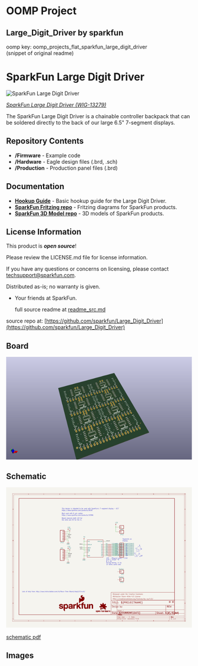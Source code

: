 # OOMP Project  
## Large_Digit_Driver  by sparkfun  
  
oomp key: oomp_projects_flat_sparkfun_large_digit_driver  
(snippet of original readme)  
  
SparkFun Large Digit Driver  
============================  
![SparkFun Large Digit Driver](https://cdn.sparkfun.com//assets/parts/1/0/5/0/4/13279-01.jpg)  
  
[*SparkFun Large Digit Driver (WIG-13279)*](https://www.sparkfun.com/products/13279)  
  
The SparkFun Large Digit Driver is a chainable controller backpack that can be soldered directly to the back of our large 6.5" 7-segment displays.  
  
Repository Contents  
-------------------  
  
* **/Firmware** - Example code   
* **/Hardware** - Eagle design files (.brd, .sch)  
* **/Production** - Production panel files (.brd)  
  
Documentation  
--------------  
* **[Hookup Guide](https://learn.sparkfun.com/tutorials/large-digit-driver-hookup-guide)** - Basic hookup guide for the Large Digit Driver.  
* **[SparkFun Fritzing repo](https://github.com/sparkfun/Fritzing_Parts)** - Fritzing diagrams for SparkFun products.  
* **[SparkFun 3D Model repo](https://github.com/sparkfun/3D_Models)** - 3D models of SparkFun products.   
  
License Information  
-------------------  
  
This product is _**open source**_!   
  
Please review the LICENSE.md file for license information.   
  
If you have any questions or concerns on licensing, please contact techsupport@sparkfun.com.  
  
Distributed as-is; no warranty is given.  
  
- Your friends at SparkFun.  
  
  full source readme at [readme_src.md](readme_src.md)  
  
source repo at: [https://github.com/sparkfun/Large_Digit_Driver](https://github.com/sparkfun/Large_Digit_Driver)  
## Board  
  
[![working_3d.png](working_3d_600.png)](working_3d.png)  
## Schematic  
  
[![working_schematic.png](working_schematic_600.png)](working_schematic.png)  
  
[schematic pdf](working_schematic.pdf)  
## Images  
